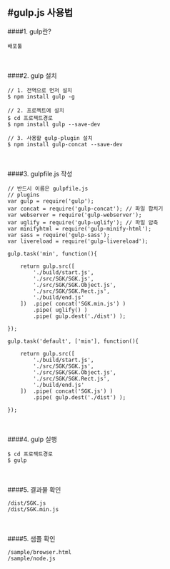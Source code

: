 #gulp.js 사용법
---

####1. gulp란?
```
배포툴
```
<br><br>
####2. gulp 설치
```
// 1. 전역으로 먼저 설치
$ npm install gulp -g

// 2. 프로젝트에 설치
$ cd 프로젝트경로
$ npm install gulp --save-dev

// 3. 사용할 gulp-plugin 설치
$ npm install gulp-concat --save-dev
```
<br><br>
####3. gulpfile.js 작성
```
// 반드시 이름은 gulpfile.js
// plugins
var gulp = require('gulp');
var concat = require('gulp-concat'); // 파일 합치기
var webserver = require('gulp-webserver');
var uglify = require('gulp-uglify'); // 파일 압축
var minifyhtml = require('gulp-minify-html');
var sass = require('gulp-sass');
var livereload = require('gulp-livereload');

gulp.task('min', function(){
	
	return gulp.src([
		'./build/start.js',
		'./src/SGK/SGK.js',
		'./src/SGK/SGK.Object.js',
		'./src/SGK/SGK.Rect.js',
		'./build/end.js'
	])	.pipe( concat('SGK.min.js') )
		.pipe( uglify() )
		.pipe( gulp.dest('./dist') );
	
});

gulp.task('default', ['min'], function(){
	
	return gulp.src([
		'./build/start.js',
		'./src/SGK/SGK.js',
		'./src/SGK/SGK.Object.js',
		'./src/SGK/SGK.Rect.js',
		'./build/end.js'
	])	.pipe( concat('SGK.js') )
		.pipe( gulp.dest('./dist') );
	
});
```
<br><br>
####4. gulp 실행
```
$ cd 프로젝트경로
$ gulp
```
<br><br>
####5. 결과물 확인
```
/dist/SGK.js
/dist/SGK.min.js
```
<br><br>
####5. 샘플 확인
```
/sample/browser.html
/sample/node.js
```